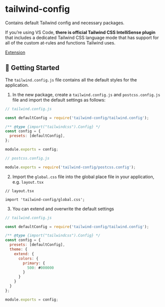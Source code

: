 # tailwind-config

Contains default Tailwind config and necessary packages.

If you’re using VS Code, **there is official Tailwind CSS IntelliSense plugin** that includes a dedicated Tailwind CSS language mode that has support for all of the custom at-rules and functions Tailwind uses.

[Extension](https://marketplace.visualstudio.com/items?itemName=bradlc.vscode-tailwindcss)

## 🎯 Getting Started

The `tailwind.config.js` file contains all the default styles for the application.

1. In the new package, create a `tailwind.config.js` and `postcss.config.js` file and import the default settings as follows:

```js
// tailwind.config.js

const defaultConfig = require('tailwind-config/tailwind.config');

/** @type {import("tailwindcss").Config} */
const config = {
  presets: [defaultConfig],
};

module.exports = config;
```

```js
// postcss.config.js

module.exports = require('tailwind-config/postcss.config');
```

2. Import the `global.css` file into the global place file in your application, e.g. `layout.tsx`

```tsx
// layout.tsx

import 'tailwind-config/global.css';
```

3. You can extend and overwrite the default settings

```js
// tailwind.config.js

const defaultConfig = require('tailwind-config/tailwind.config');

/** @type {import("tailwindcss").Config} */
const config = {
  presets: [defaultConfig],
  theme: {
    extend: {
      colors: {
        primary: {
          500: #000000
        }
      }
    }
  }
};

module.exports = config;
```
